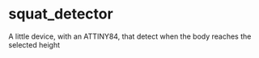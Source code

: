 # squat_detector
A little device, with an ATTINY84, that detect when the body reaches the selected height
